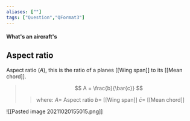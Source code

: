 ```yaml
---
aliases: [""]
tags: ["Question","QFormat3"]
---
```


#### What's an aircraft's
## Aspect ratio
Aspect ratio ($A$), this is the ratio of a planes [[Wing span]] to its [[Mean chord]].

> $$ A = \frac{b}{\bar{c}} $$ 
>> where:
>> $A =$ Aspect ratio
>> $b =$ [[Wing span]]
>> $\bar{c} =$ [[Mean chord]]

![[Pasted image 20211020155015.png]]